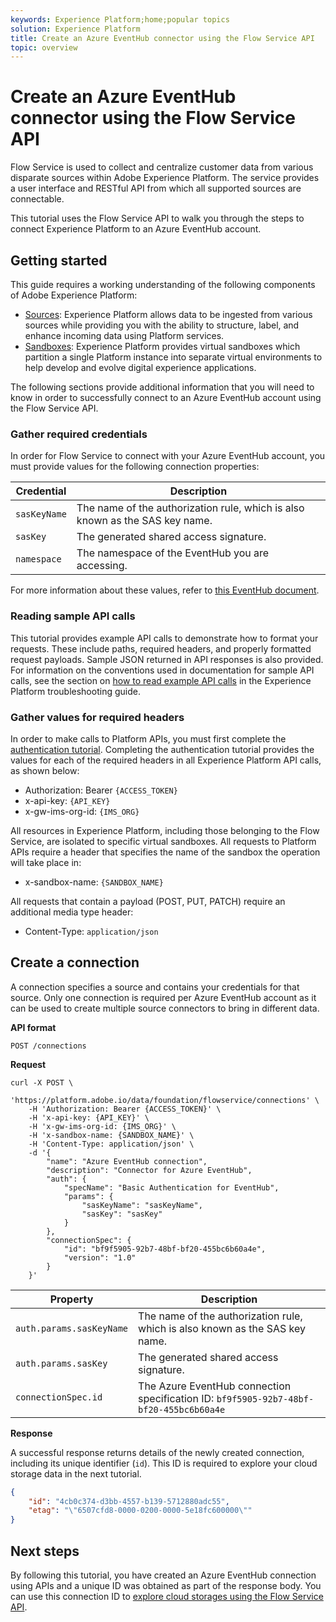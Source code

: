 ```yaml
---
keywords: Experience Platform;home;popular topics
solution: Experience Platform
title: Create an Azure EventHub connector using the Flow Service API
topic: overview
---
```


# Create an Azure EventHub connector using the Flow Service API

Flow Service is used to collect and centralize customer data from various disparate sources within Adobe Experience Platform. The service provides a user interface and RESTful API from which all supported sources are connectable.

This tutorial uses the Flow Service API to walk you through the steps to connect Experience Platform to an Azure EventHub account.

## Getting started

This guide requires a working understanding of the following components of Adobe Experience Platform:

-   [Sources](../../../../home.md): Experience Platform allows data to be ingested from various sources while providing you with the ability to structure, label, and enhance incoming data using Platform services.
-   [Sandboxes](../../../../../sandboxes/home.md): Experience Platform provides virtual sandboxes which partition a single Platform instance into separate virtual environments to help develop and evolve digital experience applications.

The following sections provide additional information that you will need to know in order to successfully connect to an Azure EventHub account using the Flow Service API.

### Gather required credentials

In order for Flow Service to connect with your Azure EventHub account, you must provide values for the following connection properties:

| Credential | Description |
| ---------- | ----------- |
| `sasKeyName` | The name of the authorization rule, which is also known as the SAS key name. |
| `sasKey` | The generated shared access signature. |
| `namespace` | The namespace of the EventHub you are accessing. |

For more information about these values, refer to [this EventHub document](https://docs.microsoft.com/en-us/azure/event-hubs/authenticate-shared-access-signature).

### Reading sample API calls

This tutorial provides example API calls to demonstrate how to format your requests. These include paths, required headers, and properly formatted request payloads. Sample JSON returned in API responses is also provided. For information on the conventions used in documentation for sample API calls, see the section on [how to read example API calls](../../../../../landing/troubleshooting.md#how-do-i-format-an-api-request) in the Experience Platform troubleshooting guide.

### Gather values for required headers

In order to make calls to Platform APIs, you must first complete the [authentication tutorial](../../../../../tutorials/authentication.md). Completing the authentication tutorial provides the values for each of the required headers in all Experience Platform API calls, as shown below:

-   Authorization: Bearer `{ACCESS_TOKEN}`
-   x-api-key: `{API_KEY}`
-   x-gw-ims-org-id: `{IMS_ORG}`

All resources in Experience Platform, including those belonging to the Flow Service, are isolated to specific virtual sandboxes. All requests to Platform APIs require a header that specifies the name of the sandbox the operation will take place in:

-   x-sandbox-name: `{SANDBOX_NAME}`

All requests that contain a payload (POST, PUT, PATCH) require an additional media type header:

-   Content-Type: `application/json`

## Create a connection

A connection specifies a source and contains your credentials for that source. Only one connection is required per Azure EventHub account as it can be used to create multiple source connectors to bring in different data.

**API format**

```http
POST /connections
```

**Request**

```shell
curl -X POST \
    'https://platform.adobe.io/data/foundation/flowservice/connections' \
    -H 'Authorization: Bearer {ACCESS_TOKEN}' \
    -H 'x-api-key: {API_KEY}' \
    -H 'x-gw-ims-org-id: {IMS_ORG}' \
    -H 'x-sandbox-name: {SANDBOX_NAME}' \
    -H 'Content-Type: application/json' \
    -d '{
        "name": "Azure EventHub connection",
        "description": "Connector for Azure EventHub",
        "auth": {
            "specName": "Basic Authentication for EventHub",
            "params": {
                "sasKeyName": "sasKeyName",
                "sasKey": "sasKey"
            }
        },
        "connectionSpec": {
            "id": "bf9f5905-92b7-48bf-bf20-455bc6b60a4e",
            "version": "1.0"
        }
    }'
```

| Property | Description |
| -------- | ----------- |
| `auth.params.sasKeyName` | The name of the authorization rule, which is also known as the SAS key name. |
| `auth.params.sasKey` | The generated shared access signature. |
| `connectionSpec.id` | The Azure EventHub connection specification ID: `bf9f5905-92b7-48bf-bf20-455bc6b60a4e` |

**Response**

A successful response returns details of the newly created connection, including its unique identifier (`id`). This ID is required to explore your cloud storage data in the next tutorial.

```json
{
    "id": "4cb0c374-d3bb-4557-b139-5712880adc55",
    "etag": "\"6507cfd8-0000-0200-0000-5e18fc600000\""
}
```

## Next steps

By following this tutorial, you have created an Azure EventHub connection using APIs and a unique ID was obtained as part of the response body. You can use this connection ID to [explore cloud storages using the Flow Service API](../../explore/cloud-storage.md).